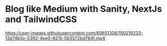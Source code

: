 # Blog like Medium with Sanity, NextJs and TailwindCSS


https://user-images.githubusercontent.com/60651308/150219233-13d74b5c-5392-4ee0-8215-563572bd784f.mp4

